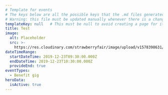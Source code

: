 ```yaml
---
# Template for events
# The keys below are all the possible keys that the .md files generated by the cms can have
# Warning: this file must be updated manually whenever there is a change to the cms widgets for the collection
templateKey: null   # This must be null to avoid creating a page for it
title: Test
image:
  alt: Placeholder
  src: >-
    https://res.cloudinary.com/strawberryfair/image/upload/v1578398631/Events/love-a-fair_acip8g.jpg
dateTimeRange:
  startDateTime: 2019-12-23T09:30:00.000Z
  endDateTime: 2019-12-23T10:30:00.000Z
  provideEnd: true
eventTypes:
  - Benefit gig
heroData:
  isActive: true
---
```


